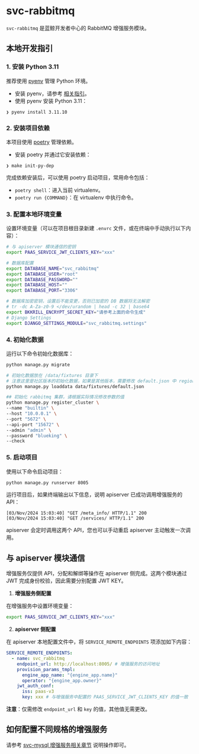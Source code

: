 # svc-rabbitmq

`svc-rabbitmq` 是蓝鲸开发者中心的 RabbitMQ 增强服务模块。

## 本地开发指引

### 1. 安装 Python 3.11

推荐使用 [pyenv](https://github.com/pyenv/pyenv) 管理 Python 环境。

- 安装 pyenv，请参考 [相关指引](https://github.com/pyenv/pyenv#getting-pyenv)。
- 使用 pyenv 安装 Python 3.11：

```shell
❯ pyenv install 3.11.10
```

### 2. 安装项目依赖

本项目使用 [poetry](https://python-poetry.org/) 管理依赖。

- 安装 poetry 并通过它安装依赖：

```shell
❯ make init-py-dep
```

完成依赖安装后，可以使用 poetry 启动项目，常用命令包括：

- `poetry shell`：进入当前 virtualenv。
- `poetry run {COMMAND}`：在 virtualenv 中执行命令。

### 3. 配置本地环境变量

设置环境变量（可以在项目根目录新建 `.envrc` 文件，或在终端中手动执行以下内容）：

```bash
# 与 apiserver 模块通信的密钥
export PAAS_SERVICE_JWT_CLIENTS_KEY="xxx"

# 数据库配置
export DATABASE_NAME="svc_rabbitmq"
export DATABASE_USER="root"
export DATABASE_PASSWORD=""
export DATABASE_HOST=""
export DATABASE_PORT="3306"

# 数据库加密密钥，设置后不能变更，否则已加密的 DB 数据将无法解密
# tr -dc A-Za-z0-9 </dev/urandom | head -c 32 | base64
export BKKRILL_ENCRYPT_SECRET_KEY="请参考上面的命令生成"
# Django Settings
export DJANGO_SETTINGS_MODULE="svc_rabbitmq.settings"
```

### 4. 初始化数据

运行以下命令初始化数据库：

```bash
python manage.py migrate

# 初始化数据放在 /data/fixtures 目录下
# 注意这里是社区版本的初始化数据，如果是其他版本，需要修改 default.json 中 region 的值
python manage.py loaddata data/fixtures/default.json

## 初始化 rabbitmq 集群，请根据实际情况修改参数的值
python manage.py register_cluster \
--name "builtin" \
--host "10.0.0.1" \
--port "5672" \
--api-port "15672" \
--admin "admin" \
--password "blueking" \
--check
```

### 5. 启动项目

使用以下命令启动项目：

```bash
python manage.py runserver 8005
```

运行项目后，如果终端输出以下信息，说明 apiserver 已成功调用增强服务的 API：

```
[03/Nov/2024 15:03:40] "GET /meta_info/ HTTP/1.1" 200
[03/Nov/2024 15:03:40] "GET /services/ HTTP/1.1" 200
```

apiserver 会定时调用这两个 API，您也可以手动重启 apiserver 主动触发一次调用。

## 与 apiserver 模块通信

增强服务仅提供 API，分配和解绑等操作在 apiserver 侧完成。这两个模块通过 JWT 完成身份校验，因此需要分别配置 JWT KEY。

1. **增强服务侧配置**

在增强服务中设置环境变量：

```bash
export PAAS_SERVICE_JWT_CLIENTS_KEY="xxx"
```

2. **apiserver 侧配置**

在 apiserver 本地配置文件中，将 `SERVICE_REMOTE_ENDPOINTS` 项添加如下内容：

```yaml
SERVICE_REMOTE_ENDPOINTS:
  - name: svc_rabbitmq
    endpoint_url: http://localhost:8005/ # 增强服务的访问地址
    provision_params_tmpl:
      engine_app_name: "{engine_app.name}"
      operator: "{engine_app.owner}"
    jwt_auth_conf:
      iss: paas-v3
      key: xxx # 与增强服务中配置的 PAAS_SERVICE_JWT_CLIENTS_KEY 的值一致
```

**注意**：仅需修改 `endpoint_url` 和 `key` 的值，其他值无需更改。

## 如何配置不同规格的增强服务

请参考 [svc-mysql 增强服务相关章节](../svc-mysql/README.md#如何配置不同规格的增强服务) 说明操作即可。

